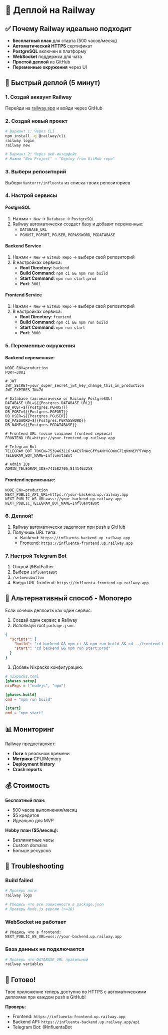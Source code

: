 # 🚂 Деплой на Railway

## ✅ Почему Railway идеально подходит

- **Бесплатный план** для старта (500 часов/месяц)
- **Автоматический HTTPS** сертификат
- **PostgreSQL** включен в платформу
- **WebSocket** поддержка для чата
- **Простой деплой** из GitHub
- **Переменные окружения** через UI

## 🚀 Быстрый деплой (5 минут)

### 1. Создай аккаунт Railway
Перейди на [railway.app](https://railway.app/) и войди через GitHub

### 2. Создай новый проект
```bash
# Вариант 1: Через CLI
npm install -g @railway/cli
railway login
railway new

# Вариант 2: Через веб-интерфейс
# Нажми "New Project" → "Deploy from GitHub repo"
```

### 3. Выбери репозиторий
Выбери `Vantorrr/influenta` из списка твоих репозиториев

### 4. Настрой сервисы

#### PostgreSQL
1. Нажми `+ New` → `Database` → `PostgreSQL`
2. Railway автоматически создаст базу и добавит переменные:
   - `DATABASE_URL`
   - `PGHOST`, `PGPORT`, `PGUSER`, `PGPASSWORD`, `PGDATABASE`

#### Backend Service
1. Нажми `+ New` → `GitHub Repo` → выбери свой репозиторий
2. В настройках сервиса:
   - **Root Directory**: `backend`
   - **Build Command**: `npm ci && npm run build`
   - **Start Command**: `npm run start:prod`
   - **Port**: `3001`

#### Frontend Service
1. Нажми `+ New` → `GitHub Repo` → выбери свой репозиторий
2. В настройках сервиса:
   - **Root Directory**: `frontend`
   - **Build Command**: `npm ci && npm run build`
   - **Start Command**: `npm run start`
   - **Port**: `3000`

### 5. Переменные окружения

#### Backend переменные:
```env
NODE_ENV=production
PORT=3001

# JWT
JWT_SECRET=your_super_secret_jwt_key_change_this_in_production
JWT_EXPIRES_IN=7d

# Database (автоматически от Railway PostgreSQL)
DATABASE_URL=${{Postgres.DATABASE_URL}}
DB_HOST=${{Postgres.PGHOST}}
DB_PORT=${{Postgres.PGPORT}}
DB_USER=${{Postgres.PGUSER}}
DB_PASSWORD=${{Postgres.PGPASSWORD}}
DB_NAME=${{Postgres.PGDATABASE}}

# Frontend URL (после создания frontend сервиса)
FRONTEND_URL=https://your-frontend.up.railway.app

# Telegram Bot
TELEGRAM_BOT_TOKEN=7539463116:AAE97MAcGffyANYVGOWoGT1qKmNiPPTVWpg
TELEGRAM_BOT_NAME=InfluentaBot

# Admin IDs
ADMIN_TELEGRAM_IDS=741582706,8141463258
```

#### Frontend переменные:
```env
NODE_ENV=production
NEXT_PUBLIC_API_URL=https://your-backend.up.railway.app
NEXT_PUBLIC_WS_URL=wss://your-backend.up.railway.app
NEXT_PUBLIC_TELEGRAM_BOT_NAME=InfluentaBot
```

### 6. Деплой!
1. Railway автоматически задеплоит при push в GitHub
2. Получишь URL типа:
   - Backend: `https://influenta-backend.up.railway.app`
   - Frontend: `https://influenta-frontend.up.railway.app`

### 7. Настрой Telegram Bot
1. Открой @BotFather
2. Выбери `InfluentaBot`
3. `/setmenubutton`
4. Введи URL frontend: `https://influenta-frontend.up.railway.app`

## 🔧 Альтернативный способ - Monorepo

Если хочешь деплоить как один сервис:

1. Создай один сервис в Railway
2. Используй root `package.json`:
```json
{
  "scripts": {
    "build": "cd backend && npm ci && npm run build && cd ../frontend && npm ci && npm run build",
    "start": "cd backend && npm run start:prod"
  }
}
```

3. Добавь Nixpacks конфигурацию:
```toml
# nixpacks.toml
[phases.setup]
nixPkgs = ["nodejs", "npm"]

[phases.build]
cmd = "npm run build"

[start]
cmd = "npm start"
```

## 📊 Мониторинг

Railway предоставляет:
- **Логи** в реальном времени
- **Метрики** CPU/Memory
- **Deployment history**
- **Crash reports**

## 💰 Стоимость

**Бесплатный план:**
- 500 часов выполнения/месяц
- $5 кредитов
- Идеально для MVP

**Hobby план ($5/месяц):**
- Безлимитные часы
- Custom domains
- Больше ресурсов

## 🚨 Troubleshooting

### Build failed
```bash
# Проверь логи
railway logs

# Убедись что все зависимости в package.json
# Проверь Node.js версию (>=18)
```

### WebSocket не работает
```env
# Убедись что в frontend:
NEXT_PUBLIC_WS_URL=wss://your-backend.up.railway.app
```

### База данных не подключается
```bash
# Проверь что DATABASE_URL правильный
railway variables
```

## 🎯 Готово!

Твое приложение теперь доступно по HTTPS с автоматическими деплоями при каждом push в GitHub!

**Проверь:**
- Frontend: `https://influenta-frontend.up.railway.app`
- Backend API: `https://influenta-backend.up.railway.app/api`
- Telegram Bot: @InfluentaBot
